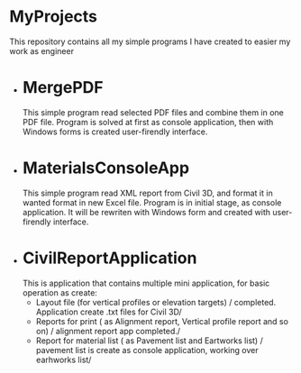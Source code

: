 # MyProjects
This repository contains all my simple programs I have created to easier my work as engineer
 * # MergePDF
    This simple program read selected PDF files and combine them in one PDF file.
    Program is solved at first as console application, then with Windows forms is created user-firendly interface.
 * # MaterialsConsoleApp
    This simple program read XML report from Civil 3D, and format it in wanted format in new Excel file.
    Program is in initial stage, as console application. It will be rewriten with Windows form and created with user-firendly interface.
 * # CivilReportApplication
    This is application that contains multiple mini application, for basic operation as create: 
    *   Layout file (for vertical profiles or elevation targets) / completed. Application create .txt files for Civil 3D/
    *   Reports for print ( as Alignment report, Vertical profile report and so on) / alignment report app completed./
    *   Report for material list ( as Pavement list and Eartworks list) / pavement list is create as console application, working over earhworks list/ 
